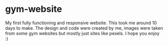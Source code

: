 # gym-website
My first fully functioning and responsive website. This took me around 10 days to make. The design and code were created by me, images were taken from some gym websites but mostly just sites like pexels. I hope you enjoy :)
